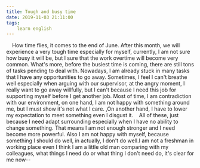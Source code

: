 ```yaml
---
title: Tough and busy time
date: 2019-11-03 21:11:00
tags:
    learn english
---
```

    How time flies, it comes to the end of June. After this month, we will experience a very tough time especially for myself, currently, I am not sure how busy it will be, but I sure that the work overtime will become very common. What's more, before the busiest time is coming, there are still tons of tasks pending to deal with. Nowadays, I am already stuck in many tasks that I have any opportunities to go away. Sometimes, I feel I can't breathe well especially when arguing with our supervisor, at the angry moment, I really want to go away willfully, but I can't because I need this job for supporting myself before I get another job. Most of time, I am contradiction with our environment, on one hand, I am not happy with something around me, but I must show it's not what I care. ,On another hand, I have to lower my expectation to meet something even I disgust it.    All of these, just because I need adapt surrounding especially when I have no ability to change something. That means I am not enough stronger and I need become more powerful. Also I am not happy with myself, because something I should do well, in actually, I don't do well.I am not a freshman in working place even I think I am a little old man comparing with my colleagues, what things I need do or what thing I don't need do, it's clear for me now--